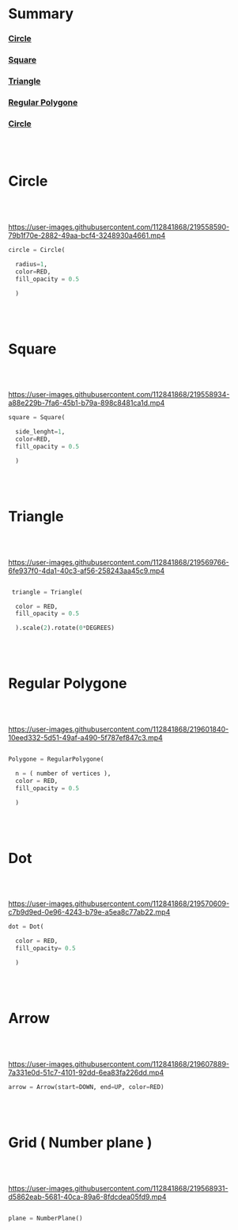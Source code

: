 # Summary

### [Circle](https://github.com/JacobJohnson089/Learning-Manim/edit/main/02_Mobjects.md#circle)

### [Square](https://github.com/JacobJohnson089/Learning-Manim/edit/main/02_Mobjects.md#square)

### [Triangle](https://github.com/JacobJohnson089/Learning-Manim/edit/main/02_Mobjects.md#triangle)

### [Regular Polygone](https://github.com/JacobJohnson089/Learning-Manim/edit/main/02_Mobjects.md#regular-polygone)

### [Circle](https://github.com/JacobJohnson089/Learning-Manim/edit/main/02_Mobjects.md#circle)






<br />
<br />


# Circle

<br />
<br />

https://user-images.githubusercontent.com/112841868/219558590-79b1f70e-2882-49aa-bcf4-3248930a4661.mp4

```python
circle = Circle(

  radius=1,
  color=RED,
  fill_opacity = 0.5

  )
```

<br />
<br />

# Square

<br />
<br />


https://user-images.githubusercontent.com/112841868/219558934-a88e229b-7fa6-45b1-b79a-898c8481ca1d.mp4




```python
square = Square(

  side_lenght=1,
  color=RED,
  fill_opacity = 0.5

  )
```
<br />
<br />

# Triangle

<br />
<br />


https://user-images.githubusercontent.com/112841868/219569766-6fe937f0-4da1-40c3-af56-258243aa45c9.mp4

```python

 triangle = Triangle(

  color = RED,
  fill_opacity = 0.5

  ).scale(2).rotate(0*DEGREES)

```

<br />
<br />

# Regular Polygone

<br />
<br />



https://user-images.githubusercontent.com/112841868/219601840-10eed332-5d51-49af-a490-5f787ef847c3.mp4



```python

Polygone = RegularPolygone(

  n = ( number of vertices ),
  color = RED,
  fill_opacity = 0.5

  )

```

<br />
<br />

# Dot

<br />
<br />


https://user-images.githubusercontent.com/112841868/219570609-c7b9d9ed-0e96-4243-b79e-a5ea8c77ab22.mp4

```python
dot = Dot(

  color = RED,
  fill_opacity= 0.5

  )


```

<br />
<br />

# Arrow

<br />
<br />


https://user-images.githubusercontent.com/112841868/219607889-7a331e0d-51c7-4101-92dd-6ea83fa226dd.mp4

```python
arrow = Arrow(start=DOWN, end=UP, color=RED)

```



<br />
<br />

# Grid ( Number plane )

<br />
<br />



https://user-images.githubusercontent.com/112841868/219568931-d5862eab-5681-40ca-89a6-8fdcdea05fd9.mp4

```python

plane = NumberPlane()

```
